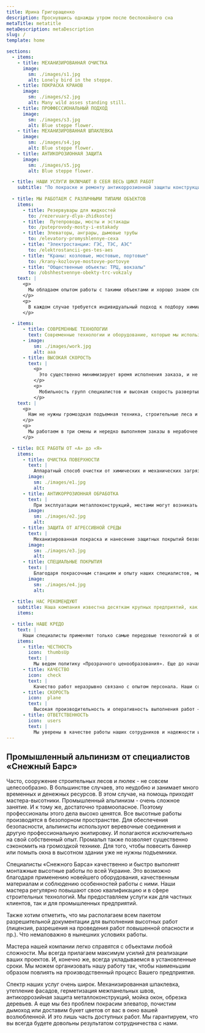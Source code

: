 ```yaml
---
title: Ирина Григоращенко
description: Проснувшись однажды утром после беспокойного сна
metaTitle: metatitle
metaDescription: metaDescription
slug: /
template: home

sections:
  - items:
    - title: МЕХАНИЗИРОВАННАЯ ОЧИСТКА
      image:
        sm: ./images/s1.jpg
        alt: Lonely bird in the steppe.
    - title: ПОКРАСКА КРАНОВ
      image:
        sm: ./images/s2.jpg
        alt: Many wild asses standing still.
    - title: ПРОФФЕССИОНАЛЬНЫЙ ПОДХОД
      image:
        sm: ./images/s3.jpg
        alt: Blue steppe flower.
    - title: МЕХАНИЗИРОВАННАЯ ШПАКЛЕВКА
      image:
        sm: ./images/s4.jpg
        alt: Blue steppe flower.
    - title: АНТИКОРОЗИОННАЯ ЗАЩИТА
      image:
        sm: ./images/s5.jpg
        alt: Blue steppe flower.

  - title: НАШИ УСЛУГИ ВКЛЮЧАЮТ В СЕБЯ ВЕСЬ ЦИКЛ РАБОТ
    subtitle: "По покраске и ремонту антикоррозионной защиты конструкций: от восстановления поврежденных участков, подготовки и очистки поверхности до нанесения финишного слоя."
  
  - title: МЫ РАБОТАЕМ С РАЗЛИЧНЫМИ ТИПАМИ ОБЪЕКТОВ
    items:
      - title: Резервувары для жидкостей
        to: /rezervuary-dlya-zhidkostej
      - title: 	Путепроводы, мосты и эстакады
        to: /puteprovody-mosty-i-estakady
      - title: Элеваторы, анграры, дымовые трубы
        to: /elevatory-promyshlennye-cexa
      - title: "Электростанции: ГЭС, ТЭС, АЭС"
        to: /elektrostancii-ges-tes-aes
      - title: "Краны: козловые, мостовые, портовые"
        to: /krany-kozlovye-mostovye-portovye
      - title: "Общественные объекты: ТРЦ, вокзалы"
        to: /obshhestvennye-obekty-trc-vokzaly
    text: |
      <p>
        Мы обладаем опытом работы с такими объектами и хорошо знаем специфику работ с ними.
      </p>
      <p>
        В каждом случае требуется индивидуальный подход к подбору химии и оборудования.
      </p>

  - items:
      - title: СОВРЕМЕННЫЕ ТЕХНОЛОГИИ
        text: Современные технологии и оборудование, которые мы используем в работе, дают возможность быстро реализовывать масштабные проекты на любой высоте, независимо от количества объектов и расстояний между ними.
      - image:
          sm: ./images/work.jpg
          alt: aaa
      - title: ВЫСОКАЯ СКОРОСТЬ
        text: |
          <p>
            Это существенно минимизирует время исполнения заказа, и не наносит ущерба качеству работы.
          </p>
          <p>
            Мобильность групп специалистов и высокая скорость развертывания комплекса позволяет нам обслуживать даже несколько объектов на предприятии одновременно.
          </p>
    text: |
      <p>
        Нам не нужны громоздкая подъемная техника, строительные леса и люльки. Мы используем высококлассное альпинистское снаряжение. Это существенно снижает стоимость высотных работ и их длительность. Кроме того, промышленный альпинизм позволяет производить работы в труднодоступных местах и быстро красить сложные поверхности.
      </p>
      <p>
        Мы работаем в три смены и нередко выполняем заказы в нерабочее время. Например, днем ваше предприятие сможет функционировать в обычном режиме. А наши специалисты-высотники проведут ремонтные работы вечером или ночью.
      </p> 

  - title: ВСЕ РАБОТЫ ОТ «А» до «Я»
    items:
      - title: ОЧИСТКА ПОВЕРХНОСТИ
        text: |
          Аппаратный способ очистки от химических и механических загрязнений – это не только способ придать конструкции опрятный вид. Но и ключевой элемент защиты от коррозионных процессов. Наши промышленные альпинисты используют лучшие аппараты высокого и сверхвысокого давления. Именно благодаря такой очистке поверхности перед нанесением защитного слоя, он будет долго и крепко держаться.
        image:
          sm: ./images/e1.jpg
          alt:
      - title: АНТИКОРРОЗИОННАЯ ОБРАБОТКА
        text: |
          При эксплуатации металлоконструкций, местами могут возникать участки коррозии. В этом случае нужно приостановить или замедлить разрушение металла. Поврежденные участки необходимо зачистить и обработать преобразователем ржавчины. Это создает на таких участках металлоконструкции пленку, которая изолирует этот участок от доступа кислорода. И, таким образом, консервирует коррозийные процессы.
        image:
          sm: ./images/e2.jpg
          alt:
      - title: ЗАЩИТА ОТ АГРЕССИВНОЙ СРЕДЫ
        text: |
          Механизированная покраска и нанесение защитных покрытий безвоздушным способом оптимальна для многих объектов с агрессивными условиями эксплуатации. Как для сложных металлоконструкций, так и для железобетонных поверхностей, такая технология позволяет качественно покрасить огромные объемы в кратчайшие сроки. А значит – минимизировать потери, связанные с простоем производственных мощностей предприятия.
        image:
          sm: ./images/e3.jpg
          alt:
      - title: СПЕЦИАЛЬНЫЕ ПОКРЫТИЯ
        text: |
          Благодаря покрасочным станциям и опыту наших специалистов, мы смогли механизировать процесс нанесения различных тяжелых материалов. Например, гуммирование жидкой резиной, нанесение штукатурки, декоративных покрытий и огнезащиты. А также, покрытие новейшими полимерными промышленными материалами — самые востребованные услуги в нашей сфере.
        image:
          sm: ./images/e4.jpg
          alt:
    
  - title: НАС РЕКОМЕНДУЮТ
    subtitle: Наша компания известна десяткам крупных предприятий, как добросовестный и надежный подрядчик.
    items:         

  - title: НАШЕ КРЕДО
    text: |
      Наши специалисты применяют только самые передовые технологий в области промышленного альпинизма и антикоррозийной защиты. А непрерывное развитие компании гарантирует максимум безопасности и оперативности. Как с клиентами, так и партнерами, мы придерживаемся четырех основных принципов сотрудничества:
    items:
      - title: ЧЕСТНОСТЬ
        icon:  thumbsUp
        text: |
          Мы ведем политику «Прозрачного ценообразования». Еще до начала работ, мы честно проведем расчеты по вашему объекту. Вы не столкнетесь со скрытыми доплатами или непредвиденными расходами. Мы сообщим вам конечную стоимость услуги до момента заключения сделки. При необходимости, раскроем и объясним вам все этапы работ по проекту и издержки, связанные с их выполнением.
      - title: КАЧЕСТВО
        icon:  check
        text: |
          Качество работ неразрывно связано с опытом персонала. Наши сотрудники любят свою работу и трудятся с высокой самоотдачей. Именно поэтому, наше предприятие не испытывает текучести кадров. Все сотрудники работают у нас уже много лет. Кроме того, они обладают высокой внутренней мотивацией и чувством ответственности. Мы ориентированы на результат и правильно понимаем ожидания наших клиентов. Вы можете рассчитывать на долгий срок службы обработанных нами объектов.
      - title: СКОРОСТЬ
        icon:  plane
        text: |
          Высокая производительность и оперативность выполнения работ – наше главное конкурентное преимущество. Мы ценим время и знаем, как это важно для наших клиентов. При необходимости, мы готовы организовать даже трёхсменную работу на объекте. Кроме того, мы обладаем качественным современным оборудованием. Которое рассчитано на работу с крупными объектами и большими объемами.        
      - title: ОТВЕТСТВЕННОСТЬ
        icon:  users
        text: |
          Мы уверены в качестве работы наших сотрудников и надежности используемых материалов. Именно поэтому, мы готовы нести за них ответственность в виде гарантийных сроков эксплуатации. В зависимости от вида работ и типа объекта, мы всегда рассчитываем гарантированный срок службы. В течении которого, все риски покрываются за наш счет.        
---
```

## Промышленный альпинизм от специалистов «Снежный Барс»
Часто, сооружение строительных лесов и люлек - не совсем целесообразно. В большинстве случаев, это неудобно и занимает много временных и денежных ресурсов. В этом случае, на помощь приходят мастера-высотники. Промышленный альпинизм - очень сложное занятие. И к тому же, достаточно травмоопасное. Поэтому профессионалы этого дела высоко ценятся. Все высотные работы производятся в безопорном пространстве. Для обеспечения безопасности, альпинисты используют веревочные соединения и другую профессиональную экипировку. И полагаются исключительно на свой собственный опыт. Промальп также позволяет существенно сэкономить на громоздкой технике. Для того, чтобы повесить баннер или помыть окна в высотном здании уже не нужны подъемники.


Специалисты «Снежного Барса» качественно и быстро выполнят монтажные высотные работы по всей Украине. Это возможно благодаря применению новейшего оборудования, качественным материалам и соблюдению особенностей работы с ними. Наши мастера регулярно повышают свою квалификацию и в сфере строительных технологий. Мы предоставляем услуги как для частных клиентов, так и для промышленных предприятий.


Также хотим отметить, что мы располагаем всем пакетом разрешительной документации для выполнения высотных работ (лицензия, разрешения на проведения работ повышенной опасности и пр.). Что немаловажно в нынешних условиях работы.



Мастера нашей компании легко справятся с объектами любой сложности. Мы всегда прилагаем максимум усилий для реализации ваших проектов. И, конечно же, всегда укладываемся в установленные сроки. Мы можем организовать нашу работу так, чтобы наименьшим образом повлиять на производственный процесс Вашего предприятия.


Спектр наших услуг очень широк. Механизированная шпаклевка, утепление фасадов, герметизация межпанельных швов, антикоррозийная защита металлоконструкций, мойка окон, обрезка деревьев. А еще мы без проблем покрасим элеватор, почистим дымоход или доставим букет цветов от вас в окно вашей возлюбленной. И это лишь часть доступных работ. Мы гарантируем, что вы всегда будете довольны результатом сотрудничества с нами.
